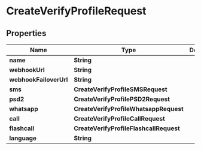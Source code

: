 

# CreateVerifyProfileRequest


## Properties

| Name | Type | Description | Notes |
|------------ | ------------- | ------------- | -------------|
|**name** | **String** |  |  |
|**webhookUrl** | **String** |  |  [optional] |
|**webhookFailoverUrl** | **String** |  |  [optional] |
|**sms** | **CreateVerifyProfileSMSRequest** |  |  [optional] |
|**psd2** | **CreateVerifyProfilePSD2Request** |  |  [optional] |
|**whatsapp** | **CreateVerifyProfileWhatsappRequest** |  |  [optional] |
|**call** | **CreateVerifyProfileCallRequest** |  |  [optional] |
|**flashcall** | **CreateVerifyProfileFlashcallRequest** |  |  [optional] |
|**language** | **String** |  |  [optional] |



